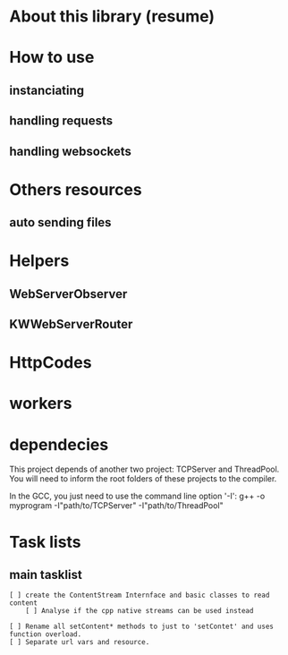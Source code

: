 # About this library (resume)


# How to use

## instanciating

## handling requests

## handling websockets

# Others resources

## auto sending files

# Helpers

## WebServerObserver

## KWWebServerRouter

# HttpCodes

# workers



##

# dependecies

This project depends of another two project: TCPServer and ThreadPool. You will need to inform the root folders of these projects to the compiler.

In the GCC, you just need to use the command line option '-I':
    g++ -o myprogram -I"path/to/TCPServer" -I"path/to/ThreadPool"

# Task lists

## main tasklist

    [ ] create the ContentStream Internface and basic classes to read content
        [ ] Analyse if the cpp native streams can be used instead

    [ ] Rename all setContent* methods to just to 'setContet' and uses function overload.
    [ ] Separate url vars and resource.
